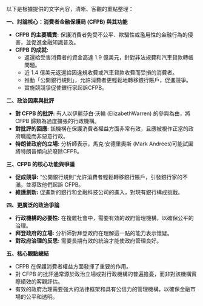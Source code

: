 以下是根據提供的文字內容，清晰、客觀的重點整理：

**一、討論核心：消費者金融保護局 (CFPB) 與其功能**

*   **CFPB 的主要職責:** 保護消費者免受不公平、欺騙性或濫用性的金融行為的侵害，並促進金融知識普及。
*   **CFPB 的成就:**
    *   返還給受害消費者的資金高達 1.9 億美元，針對非法規費和汽車貸款轉帳問題。
    *   近 1.4 億美元返還給因違規收費或汽車貸款收費而受損的消費者。
    *   推動「公開銀行規則」，允許消費者更輕鬆地轉移銀行賬戶，促進競爭。
    *   實施競競爭促使銀行家起訴CFPB。

**二、政治因素與批評**

*   **對 CFPB 的批評:** 有人以伊麗莎白·沃輪 (ElizabethWarren) 的參與為由，將 CFPB 歸類為過度擴張的行政機構。
*   **對批評的回應:** 該機構在保護消費者權益方面非常有效，且應被視作正當的政府職能而非惡意行政。
*   **特朗普政府的立場:** 分析師表示，馬克·安德里奧斯 (Mark Andrees)可能試圖將特朗普傾向於廢除CFPB。

**三、CFPB 的核心功能與爭議**

*   **促成競爭:** “公開銀行規則”允許消費者輕鬆轉移銀行賬戶，引發銀行家的不滿，並導致他們起訴 CFPB。
*   **維護創新:** 促進新的銀行和金融科技公司的進入，對現有銀行構成挑戰。

**四、更廣泛的政治爭論**

*   **行政機構的必要性:** 在複雜社會中，需要有效的政府管理機構，以確保公平的治理。
*   **拜登政府的立場:** 分析師對拜登政府在理解這一點的能力表示懷疑。
*   **對政府治理的反思:** 需要長期有效的統治才能使政府管理良好。

**五、核心觀點總結**

*   CFPB 在保護消費者權益方面發揮了重要的作用。
*   對 CFPB 的批評通常源於政治立場或對行政機構的普遍擔憂，而非對該機構實際績效的客觀評估。
*   有效的政府治理需要強大的法律框架和具有公信力的管理機構，以確保金融市場的公平和透明。